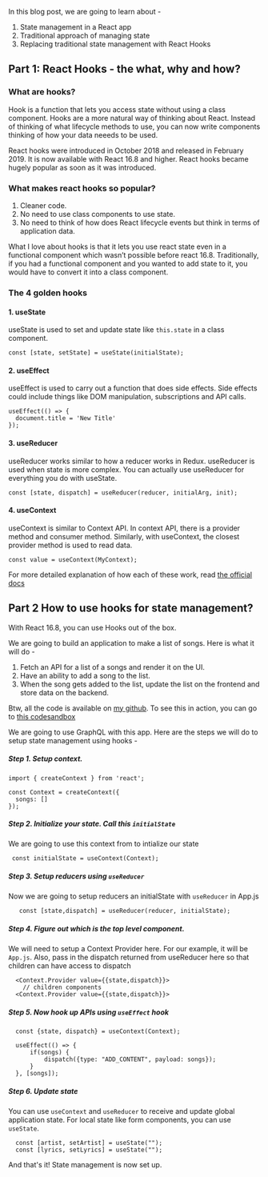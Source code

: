 
In this blog post, we are going to learn about -
1. State management in a React app
1. Traditional approach of managing state
1. Replacing traditional state management with React Hooks

## Part 1: React Hooks - the what, why and how?

### What are hooks?

Hook is a function that lets you access state without using a class component. 
Hooks are a more natural way of thinking about React. Instead of thinking of what lifecycle methods to use, you can now write components thinking of how your data neeeds to be used. 


React hooks were introduced in October 2018 and released in February 2019.
It is now available with React 16.8 and higher. React hooks became hugely popular as soon as it was introduced.

### What makes react hooks so popular? 
1. Cleaner code.
2. No need to use class components to use state.
3. No need to think of how does React lifecycle events but think in terms of application data. 

What I love about hooks is that it lets you use react state even in a functional component which wasn’t possible before react 16.8. Traditionally, if you had a functional component and you wanted to add state to it, you would have to convert it into a class component.

### The 4 golden hooks

#### 1. useState

useState is used to set and update state like `this.state` in a class component.

```
const [state, setState] = useState(initialState); 
```

#### 2. useEffect

useEffect is used to carry out a function that does side effects. Side effects could include things like DOM manipulation, subscriptions and API calls.

``` 
useEffect(() => {
  document.title = 'New Title' 
});

```


#### 3. useReducer

useReducer works similar to how a reducer works in Redux. useReducer is used when state is more complex. You can actually use useReducer for everything you do with useState. 

```
const [state, dispatch] = useReducer(reducer, initialArg, init);
```

#### 4. useContext
useContext is similar to Context API. In context API, there is a provider method and consumer method. Similarly, with useContext, the closest provider method is used to read data.

```
const value = useContext(MyContext);
```
For more detailed explanation of how each of these work, read [the official docs](https://reactjs.org/docs/hooks-reference.html#usestate)


## Part 2 How to use hooks for state management?

With React 16.8, you can use Hooks out of the box.

We are going to build an application to make a list of songs. Here is what it will do - 

1. Fetch an API for a list of a songs and render it on the UI. 
2. Have an ability to add a song to the list. 
3. When the song gets added to the list, update the list on the frontend and store data on the backend. 

Btw, all the code is available on [my github](https://github.com/shrutikapoor08/hooks-graphql). To see this in action, you can go to [this codesandbox](https://codesandbox.io/embed/github/shrutikapoor08/hooks-graphql/tree/master/)

We are going to use GraphQL with this app. Here are the steps we will do to setup state management using hooks - 

##### Step 1. Setup context.


```
import { createContext } from 'react';

const Context = createContext({
  songs: []
});
```

##### Step 2. Initialize your state. Call this `initialState`

We are going to use this context from to intialize our state
```
 const initialState = useContext(Context);   
```

##### Step 3. Setup reducers using `useReducer`

  Now we are going to setup reducers an initialState with `useReducer` in App.js

```    
   const [state,dispatch] = useReducer(reducer, initialState);
```

##### Step 4. Figure out which is the top level component. 
We will need to setup a Context Provider here. For our example, it will be `App.js`. Also, pass in the dispatch returned from useReducer here so that children can have access to dispatch
``` 
  <Context.Provider value={{state,dispatch}}>
    // children components
  <Context.Provider value={{state,dispatch}}>
```


##### Step 5. Now hook up APIs using `useEffect` hook
```
  const {state, dispatch} = useContext(Context);

  useEffect(() => {
      if(songs) {
          dispatch({type: "ADD_CONTENT", payload: songs});
      }
  }, [songs]);
```

##### Step 6. Update state
You can use `useContext` and `useReducer` to receive and update global application state. For local state like form components, you can use `useState`.

```
  const [artist, setArtist] = useState("");
  const [lyrics, setLyrics] = useState("");
```

And that's it! State management is now set up. 
